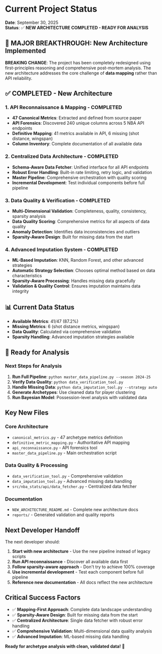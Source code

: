 # Current Project Status

**Date**: September 30, 2025  
**Status**: ✅ **NEW ARCHITECTURE COMPLETED - READY FOR ANALYSIS**

## 🚀 MAJOR BREAKTHROUGH: New Architecture Implemented

**BREAKING CHANGE**: The project has been completely redesigned using first-principles reasoning and comprehensive post-mortem analysis. The new architecture addresses the core challenge of **data mapping** rather than API reliability.

## ✅ COMPLETED - New Architecture

### 1. API Reconnaissance & Mapping - COMPLETED
- **47 Canonical Metrics**: Extracted and defined from source paper
- **API Forensics**: Discovered 240 unique columns across 5 NBA API endpoints
- **Definitive Mapping**: 41 metrics available in API, 6 missing (shot distance, wingspan)
- **Column Inventory**: Complete documentation of all available data

### 2. Centralized Data Architecture - COMPLETED
- **Schema-Aware Data Fetcher**: Unified interface for all API endpoints
- **Robust Error Handling**: Built-in rate limiting, retry logic, and validation
- **Master Pipeline**: Comprehensive orchestration with quality scoring
- **Incremental Development**: Test individual components before full pipeline

### 3. Data Quality & Verification - COMPLETED
- **Multi-Dimensional Validation**: Completeness, quality, consistency, sparsity analysis
- **Data Quality Scoring**: Comprehensive metrics for all aspects of data quality
- **Anomaly Detection**: Identifies data inconsistencies and outliers
- **Sparsity-Aware Design**: Built for missing data from the start

### 4. Advanced Imputation System - COMPLETED
- **ML-Based Imputation**: KNN, Random Forest, and other advanced strategies
- **Automatic Strategy Selection**: Chooses optimal method based on data characteristics
- **Sparsity-Aware Processing**: Handles missing data gracefully
- **Validation & Quality Control**: Ensures imputation maintains data integrity

## 📊 Current Data Status

- **Available Metrics**: 41/47 (87.2%)
- **Missing Metrics**: 6 (shot distance metrics, wingspan)
- **Data Quality**: Calculated via comprehensive validation
- **Sparsity Handling**: Advanced imputation strategies available

## 🎯 Ready for Analysis

### Next Steps for Analysis
1. **Run Full Pipeline**: `python master_data_pipeline.py --season 2024-25`
2. **Verify Data Quality**: `python data_verification_tool.py`
3. **Handle Missing Data**: `python data_imputation_tool.py --strategy auto`
4. **Generate Archetypes**: Use cleaned data for player clustering
5. **Run Bayesian Model**: Possession-level analysis with validated data

## Key New Files

### Core Architecture
- `canonical_metrics.py` - 47 archetype metrics definition
- `definitive_metric_mapping.py` - Authoritative API mapping
- `api_reconnaissance.py` - API forensics tool
- `master_data_pipeline.py` - Main orchestration script

### Data Quality & Processing
- `data_verification_tool.py` - Comprehensive validation
- `data_imputation_tool.py` - Advanced missing data handling
- `src/nba_stats/api/data_fetcher.py` - Centralized data fetcher

### Documentation
- `NEW_ARCHITECTURE_README.md` - Complete new architecture docs
- `reports/` - Generated validation and quality reports

## Next Developer Handoff

The next developer should:

1. **Start with new architecture** - Use the new pipeline instead of legacy scripts
2. **Run API reconnaissance** - Discover all available data first
3. **Follow sparsity-aware approach** - Don't try to achieve 100% coverage
4. **Use incremental development** - Test each component before full pipeline
5. **Reference new documentation** - All docs reflect the new architecture

## Critical Success Factors

- ✅ **Mapping-First Approach**: Complete data landscape understanding
- ✅ **Sparsity-Aware Design**: Built for missing data from the start
- ✅ **Centralized Architecture**: Single data fetcher with robust error handling
- ✅ **Comprehensive Validation**: Multi-dimensional data quality analysis
- ✅ **Advanced Imputation**: ML-based missing data handling

**Ready for archetype analysis with clean, validated data!** 🚀
